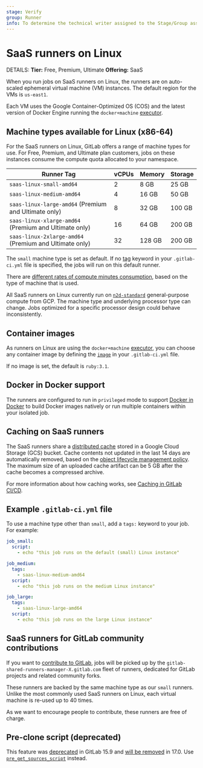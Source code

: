 ```yaml
---
stage: Verify
group: Runner
info: To determine the technical writer assigned to the Stage/Group associated with this page, see https://handbook.gitlab.com/handbook/product/ux/technical-writing/#assignments
---
```


# SaaS runners on Linux

DETAILS:
**Tier:** Free, Premium, Ultimate
**Offering:** SaaS

When you run jobs on SaaS runners on Linux, the runners are on auto-scaled ephemeral virtual machine (VM) instances.
The default region for the VMs is `us-east1`.

Each VM uses the Google Container-Optimized OS (COS) and the latest version of Docker Engine running the `docker+machine`
[executor](https://docs.gitlab.com/runner/executors/#docker-machine-executor).

## Machine types available for Linux (x86-64)

For the SaaS runners on Linux, GitLab offers a range of machine types for use.
For Free, Premium, and Ultimate plan customers, jobs on these instances consume the compute quota allocated to your namespace.

| Runner Tag                                    | vCPUs | Memory | Storage |
|-----------------------------------------------|-------|--------|---------|
| `saas-linux-small-amd64`                      | 2     | 8 GB   | 25 GB   |
| `saas-linux-medium-amd64`                     | 4     | 16 GB  | 50 GB   |
| `saas-linux-large-amd64` (Premium and Ultimate only)  | 8     | 32 GB  | 100 GB  |
| `saas-linux-xlarge-amd64` (Premium and Ultimate only) | 16    | 64 GB  | 200 GB  |
| `saas-linux-2xlarge-amd64` (Premium and Ultimate only) | 32    | 128 GB | 200 GB  |

The `small` machine type is set as default. If no [tag](../../yaml/index.md#tags) keyword in your `.gitlab-ci.yml` file is specified,
the jobs will run on this default runner.

There are [different rates of compute minutes consumption](../../pipelines/cicd_minutes.md#additional-costs-on-gitlab-saas), based on the type of machine that is used.

All SaaS runners on Linux currently run on
[`n2d-standard`](https://cloud.google.com/compute/docs/general-purpose-machines#n2d_machines) general-purpose compute from GCP.
The machine type and underlying processor type can change. Jobs optimized for a specific processor design could behave inconsistently.

## Container images

As runners on Linux are using the `docker+machine` [executor](https://docs.gitlab.com/runner/executors/#docker-machine-executor),
you can choose any container image by defining the [`image`](../../../ci/yaml/index.md#image) in your `.gitlab-ci.yml` file.

If no image is set, the default is `ruby:3.1`.

## Docker in Docker support

The runners are configured to run in `privileged` mode to support
[Docker in Docker](../../../ci/docker/using_docker_build.md#use-docker-in-docker)
to build Docker images natively or run multiple containers within your isolated job.

## Caching on SaaS runners

The SaaS runners share a [distributed cache](https://docs.gitlab.com/runner/configuration/autoscale.html#distributed-runners-caching)
stored in a Google Cloud Storage (GCS) bucket. Cache contents not updated in the last 14 days are automatically
removed, based on the [object lifecycle management policy](https://cloud.google.com/storage/docs/lifecycle).
The maximum size of an uploaded cache artifact can be 5 GB after the cache becomes a compressed archive.

For more information about how caching works, see [Caching in GitLab CI/CD](../../caching/index.md).

## Example `.gitlab-ci.yml` file

To use a machine type other than `small`, add a `tags:` keyword to your job.
For example:

```yaml
job_small:
  script:
    - echo "this job runs on the default (small) Linux instance"

job_medium:
  tags:
    - saas-linux-medium-amd64
  script:
    - echo "this job runs on the medium Linux instance"

job_large:
  tags:
    - saas-linux-large-amd64
  script:
    - echo "this job runs on the large Linux instance"
```

## SaaS runners for GitLab community contributions

If you want to [contribute to GitLab](https://about.gitlab.com/community/contribute/), jobs will be picked up by the
`gitlab-shared-runners-manager-X.gitlab.com` fleet of runners, dedicated for GitLab projects and related community forks.

These runners are backed by the same machine type as our `small` runners.
Unlike the most commonly used SaaS runners on Linux, each virtual machine is re-used up to 40 times.

As we want to encourage people to contribute, these runners are free of charge.

## Pre-clone script (deprecated)

This feature was [deprecated](https://gitlab.com/gitlab-org/gitlab/-/issues/391896) in GitLab 15.9
and [will be removed](https://gitlab.com/gitlab-org/gitlab-runner/-/issues/29405) in 17.0.
Use [`pre_get_sources_script`](../../../ci/yaml/index.md#hookspre_get_sources_script) instead.
